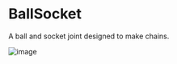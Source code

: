 # BallSocket
A ball and socket joint designed to make chains.


![image](https://github.com/user-attachments/assets/74a74a60-0c9e-4fe7-a17e-36ab1596bb5e)
